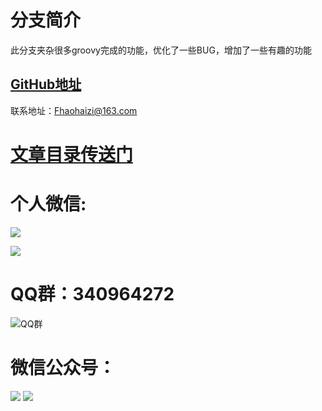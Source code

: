 # 分支简介

此分支夹杂很多groovy完成的功能，优化了一些BUG，增加了一些有趣的功能

## [GitHub地址](https://github.com/JunManYuanLong/FunTester)

联系地址：Fhaohaizi@163.com

# [**文章目录传送门**](https://gitee.com/fanapi/tester/blob/okay/document/directory.markdown)

个人微信:
===

![](http://pic.automancloud.com/WechatIMG58.jpeg)

![](http://pic.automancloud.com/WechatIMG161.jpeg)

QQ群：340964272
===

![QQ群](https://oscimg.oschina.net/oscnet/2e49545e35e83deb0e2c57079577a629641.jpg)


微信公众号：
===

![](http://pic.automancloud.com/0.png)
![](http://pic.automancloud.com/45556.png)